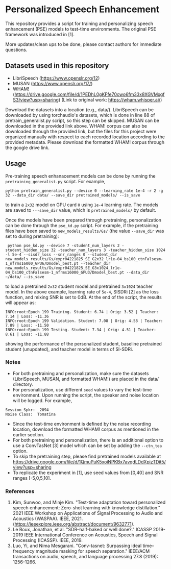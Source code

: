 # Personalized Speech Enhancement

This repository provides a script for training and personalizing speech enhancement (PSE) models to test-time environments.  The original PSE framework was introduced in [1]. 

More updates/clean ups to be done, please contact authors for immediate questions. 

## Datasets used in this repository
* LibriSpeech (https://www.openslr.org/12)
* MUSAN (https://www.openslr.org/17/)
* WHAM! (https://drive.google.com/file/d/1PEDhL0gKFfe70cwo6fm33x8XGVMxgfS3/view?usp=sharing) (Link to original work: https://wham.whisper.ai/)

Download the datasets into a location (e.g., data/). LibriSpeech can be downloaded by using torchaudio's datasets, which is done in line 88 of pretrain_generalist.py script, so this step can be skipped. MUSAN can be downloaded in the provided link above. WHAM! corpus can also be downloaded through the provided link, but the files for this project were organized manually with respect to each recorded location according to the provided metadata. Please download the formatted WHAM! corpus through 
the google drive link. 

## Usage
Pre-training speech enhanacement models can be done by running the ```pretraining_generalist.py``` script. For example,

```
python pretrain_generalist.py --device 0 --learning_rate 1e-4 -r 2 -g 32 --data_dir data/ --save_dir pretrained_models/ --is_save
```
to train a ```2x32``` model on GPU card ```0``` using ```1e-4``` learning rate. The models are saved to ```---save_dir``` value, which is ```pretrained_models/``` by default. 

Once the models have been prepared through pretraining, personalization can be done through the ```pse_kd.py``` script. For example, if the pretraining files have been saved to ```new_models_results/Gs/``` (the value ```--save_dir``` was set to during pretraining):

```
 python pse_kd.py --device 7 -student_num_layers 2 -student_hidden_size 32 -teacher_num_layers 3 -teacher_hidden_size 1024 -l 5e-4 --sisdr_loss --snr_ranges 0 --student_dir new_models_results/Gs/expr04221825_SE_G2x32_lr1e-04_bs100_ctnFalsesm-1_nfrms16000_GPU6/Dmodel_best.pt --teacher_dir new_models_results/Gs/expr04221825_SE_G3x1024_lr1e-04_bs100_ctnFalsesm-1_nfrms16000_GPU3/Dmodel_best.pt --data_dir ~/data/ --is_save
```
to load a pretrained ```2x32``` student model and pretrained ```3x1024``` teacher model. In the above example, learning rate of ```5e-4```, SISDRi [2] as the loss function, and mixing SNR is set to 0dB. At the end of the script, the results will appear as: 
```
INFO:root:Epoch 199 Training. Student: 6.74 | Orig: 3.52 | Teacher: 7.14 | Loss: -11.36
INFO:root:Epoch 199 Validation. Student: 7.08 | Orig: 4.58 | Teacher: 7.89 | Loss: -11.50
INFO:root:Epoch 199 Testing. Student: 7.34 | Orig: 4.51 | Teacher: 8.61 | Loss: -11.88
```
showing the performance of the personalized student, baseline pretrained student (unupdated), and teacher model in terms of SI-SDRi. 

### Notes
- For both pretraining and personalization, make sure the datasets (LibriSpeech, MUSAN, and formatted WHAM!) are placed in the data/ directory. 
- For personalization, use different ```seed``` values to vary the test-time environment. Upon running the script, the speaker and noise location will be logged. For example, 
```
Session Spkr:  2094
Noise Class:  Tomatina
```
- Since the test-time environment is defined by the noise recording location, download the formatted WHAM! corpus as mentioned in the earlier section. 
- For both pretraining and personalization, there is an additional option to use a ConvTasNet [3] model which can be set by adding the ```--ctn_tea``` option. 
- To skip the pretraining step, please find pretrained models available at https://drive.google.com/file/d/1QmuPuK5xoiNPKBx7avqdLDdXpizTDit5/view?usp=sharing
- To replicate the experiment in [1], use seed values from [0,40] and SNR ranges [-5,0,5,10]. 


### References
1. Kim, Sunwoo, and Minje Kim. "Test-time adaptation toward personalized speech enhancement: Zero-shot learning with knowledge distillation." 2021 IEEE Workshop on Applications of Signal Processing to Audio and Acoustics (WASPAA). IEEE, 2021. (https://ieeexplore.ieee.org/abstract/document/9632771).
2. Le Roux, Jonathan, et al. "SDR–half-baked or well done?." ICASSP 2019-2019 IEEE International Conference on Acoustics, Speech and Signal Processing (ICASSP). IEEE, 2019.
3. Luo, Yi, and Nima Mesgarani. "Conv-tasnet: Surpassing ideal time–frequency magnitude masking for speech separation." IEEE/ACM transactions on audio, speech, and language processing 27.8 (2019): 1256-1266.
